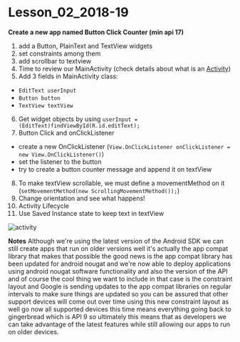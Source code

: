 # Lesson_02_2018-19

**Create a new app named Button Click Counter (min api 17)**

1. add a Button, PlainText and TextView widgets
2. set constraints among them
3. add scrollbar to textview
4. Time to review our MainActivity (check details about what is an [Activity](https://developer.android.com/reference/android/app/Activity))
5. Add 3 fields in MainActivity class:
  - `EditText userInput`
  - `Button button`
  - `TextView textView`
6. Get widget objects by using `userInput = (EditText)findViewById(R.id.editText);`
7. Button Click and onClickListener
  - create a new OnClickListener (`View.OnClickListener onClickListener = new View.OnClickListener()`)
  - set the listener to the button
  - try to create a button counter message and append it on textView
  
8. To make textView scrollable, we must define a movementMethod on it (`setMovementMethod(new ScrollingMovementMethod());`) 
9. Change orientation and see what happens!
10. Activity Lifecycle
11. Use Saved Instance state to keep text in textView



![activity](https://developer.android.com/images/activity_lifecycle.png)



**Notes**
Although we're using the latest version of the Android SDK we can still create apps that run on older versions well it's actually the app compat library that makes that possible the good news is the app compat library has been updated for android nougat and we're now able to deploy applications using android nougat software functionality and also the version of the API and of course the cool thing we want to include in that case is the constraint layout and Google is sending updates to the app compat libraries on regular intervals to make sure things are updated so you can be assured that other support devices will come out over time using this new constraint layout as well go now all supported devices this time means everything going back to gingerbread which is API 9 so ultimately this means that as developers we can take advantage of the latest features while still allowing our apps to run on older devices.
